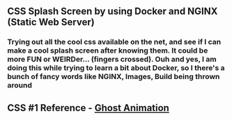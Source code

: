## CSS Splash Screen by using Docker and NGINX (Static Web Server)

### Trying out all the cool css available on the net, and see if I can make a cool splash screen after knowing them. It could be more FUN or WEIRDer... (fingers crossed). Ouh and yes, I am doing this while trying to learn a bit about Docker, so I there's a bunch of fancy words like NGINX, Images, Build being thrown around

## CSS #1 Reference - [Ghost Animation](https://www.youtube.com/watch?v=so5gizA6hNo) 
